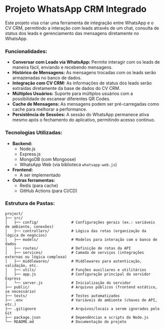 # Projeto WhatsApp CRM Integrado

Este projeto visa criar uma ferramenta de integração entre WhatsApp e o CV CRM, permitindo a interação com leads através de um chat, consulta de status dos leads e gerenciamento das mensagens diretamente no WhatsApp.

### Funcionalidades:
- **Conversar com Leads via WhatsApp:** Permite interagir com os leads de maneira fácil, enviando e recebendo mensagens.
- **Histórico de Mensagens:** As mensagens trocadas com os leads serão armazenadas no banco de dados.
- **Integração com CV CRM:** As informações de status dos leads serão extraídas diretamente da base de dados do CV CRM.
- **Múltiplos Usuários:** Suporte para múltiplos usuários com a possibilidade de escanear diferentes QR Codes.
- **Cache de Mensagens:** As mensagens podem ser pré-carregadas como cache para melhorar a performance.
- **Persistência de Sessões:** A sessão do WhatsApp permanece ativa mesmo após o fechamento do aplicativo, permitindo acesso contínuo.

### Tecnologias Utilizadas:
- **Backend:**
  - Node.js
  - Express.js
  - MongoDB (com Mongoose)
  - WhatsApp Web (via biblioteca `whatsapp-web.js`)
- **Frontend:**
  - A ser implementado
- **Outras ferramentas:**
  - Redis (para cache)
  - GitHub Actions (para CI/CD)

### Estrutura de Pastas:

```plaintext
project/
├── src/
│   ├── config/               # Configurações gerais (ex.: variáveis de ambiente, conexões)
│   ├── controllers/          # Lógica das rotas (organização da lógica de negócios)
│   ├── models/               # Modelos para interação com o banco de dados
│   ├── routes/               # Definição de rotas da API
│   ├── services/             # Camada de serviços (integrações externas ou lógica complexa)
│   ├── middlewares/          # Middlewares para autenticação, validação, etc.
│   ├── utils/                # Funções auxiliares e utilitários
│   ├── app.js                # Configuração principal do servidor Express
│   └── server.js             # Inicialização do servidor
├── public/                   # Arquivos públicos (frontend estático, se necessário)
├── tests/                    # Testes automatizados
├── .env                      # Variáveis de ambiente (chaves de API, etc.)
├── .gitignore                # Arquivos/locais a serem ignorados pelo Git
├── package.json              # Dependências e scripts do Node.js
└── README.md                 # Documentação do projeto
